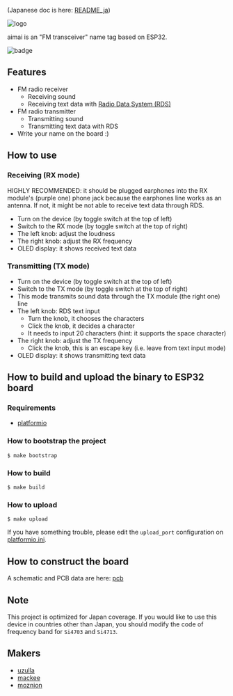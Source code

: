(Japanese doc is here: [README_ja](./README_ja.md))

![logo](./doc/logo.png)

aimai is an "FM transceiver" name tag based on ESP32.

![badge](./doc/badge.png)

## Features

- FM radio receiver
  - Receiving sound
  - Receiving text data with [Radio Data System (RDS)](https://wikipedia.org/wiki/Radio_Data_System)
- FM radio transmitter
  - Transmitting sound
  - Transmitting text data with RDS
- Write your name on the board :)

## How to use

### Receiving (RX mode)

HIGHLY RECOMMENDED: it should be plugged earphones into the RX module's (purple one) phone jack because the earphones line works as an antenna. If not, it might be not able to receive text data through RDS.

- Turn on the device (by toggle switch at the top of left)
- Switch to the RX mode (by toggle switch at the top of right)
- The left knob: adjust the loudness
- The right knob: adjust the RX frequency
- OLED display: it shows received text data

### Transmitting (TX mode)

- Turn on the device (by toggle switch at the top of left)
- Switch to the TX mode (by toggle switch at the top of right)
- This mode transmits sound data through the TX module (the right one) line
- The left knob: RDS text input
  - Turn the knob, it chooses the characters
  - Click the knob, it decides a character
  - It needs to input 20 characters (hint: it supports the space character)
- The right knob: adjust the TX frequency
  - Click the knob, this is an escape key (i.e. leave from text input mode)
- OLED display: it shows transmitting text data

## How to build and upload the binary to ESP32 board

### Requirements

- [platformio](https://platformio.org)

### How to bootstrap the project

```
$ make bootstrap
```

### How to build

```
$ make build
```

### How to upload

```
$ make upload
```

If you have something trouble, please edit the `upload_port` configuration on [platformio.ini](./platformio.ini).

## How to construct the board

A schematic and PCB data are here: [pcb](./pcb)

## Note

This project is optimized for Japan coverage. If you would like to use this device in countries other than Japan, you should modify the code of frequency band for `Si4703` and `Si4713`.

## Makers

- [uzulla](https://github.com/uzulla)
- [mackee](https://github.com/mackee)
- [moznion](https://github.com/moznion)

